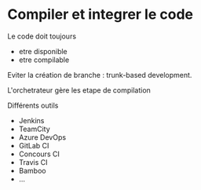 # Compiler et integrer le code

Le code doit toujours
- etre disponible
- etre compilable

Eviter la création de branche : trunk-based development.

L'orchetrateur gère les etape de compilation

Différents outils
- Jenkins
- TeamCity
- Azure DevOps
- GitLab CI
- Concours CI
- Travis CI
- Bamboo
- ...